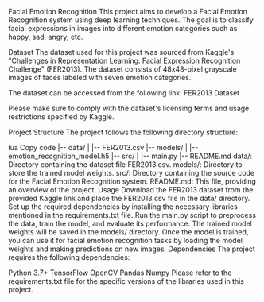 Facial Emotion Recognition
This project aims to develop a Facial Emotion Recognition system using deep learning techniques. The goal is to classify facial expressions in images into different emotion categories such as happy, sad, angry, etc.

Dataset
The dataset used for this project was sourced from Kaggle's "Challenges in Representation Learning: Facial Expression Recognition Challenge" (FER2013). The dataset consists of 48x48-pixel grayscale images of faces labeled with seven emotion categories.

The dataset can be accessed from the following link: FER2013 Dataset

Please make sure to comply with the dataset's licensing terms and usage restrictions specified by Kaggle.

Project Structure
The project follows the following directory structure:

lua
Copy code
|-- data/
|   |-- FER2013.csv
|-- models/
|   |-- emotion_recognition_model.h5
|-- src/
|   |-- main.py
|-- README.md
data/: Directory containing the dataset file FER2013.csv.
models/: Directory to store the trained model weights.
src/: Directory containing the source code for the Facial Emotion Recognition system.
README.md: This file, providing an overview of the project.
Usage
Download the FER2013 dataset from the provided Kaggle link and place the FER2013.csv file in the data/ directory.
Set up the required dependencies by installing the necessary libraries mentioned in the requirements.txt file.
Run the main.py script to preprocess the data, train the model, and evaluate its performance.
The trained model weights will be saved in the models/ directory.
Once the model is trained, you can use it for facial emotion recognition tasks by loading the model weights and making predictions on new images.
Dependencies
The project requires the following dependencies:

Python 3.7+
TensorFlow
OpenCV
Pandas
Numpy
Please refer to the requirements.txt file for the specific versions of the libraries used in this project.
